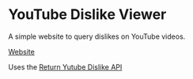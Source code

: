 # YouTube Dislike Viewer

A simple website to query dislikes on YouTube videos. 

[Website](https://haeri.github.io/youtube-dislike-viewer/)

Uses the [Return Yutube Dislike API](https://github.com/Anarios/return-youtube-dislike)